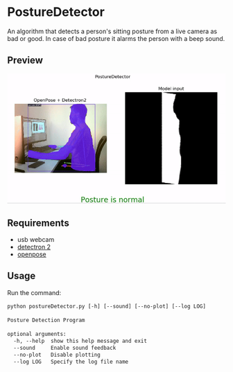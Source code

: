 # PostureDetector

An algorithm that detects a person's sitting posture from a live camera as bad or good. In case of bad posture it alarms the person with a beep sound.

## Preview
![](https://github.com/Ilc97/PostureDetector/blob/master/detector_example.gif)

## Requirements
- usb webcam
- [detectron 2](https://github.com/facebookresearch/detectron2)<br>
- [openpose](https://github.com/CMU-Perceptual-Computing-Lab/openpose)

## Usage

Run the command:

```
python postureDetector.py [-h] [--sound] [--no-plot] [--log LOG]

Posture Detection Program

optional arguments:
  -h, --help  show this help message and exit
  --sound     Enable sound feedback
  --no-plot   Disable plotting
  --log LOG   Specify the log file name            



